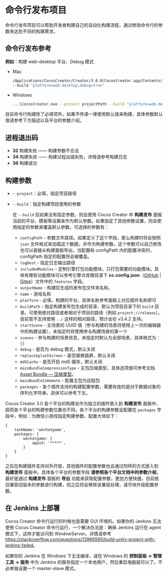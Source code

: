# 命令行发布项目

命令行发布项目可以帮助开发者构建自己的自动化构建流程，通过修改命令行的参数来达到不同的构建需求。

## 命令行发布参考

**例如**：构建 web-desktop 平台、Debug 模式

- Mac

  ```bash
  /Applications/CocosCreator/Creator/3.0.0/CocosCreator.app/Contents/MacOS/CocosCreator --project projectPath
  --build "platform=web-desktop;debug=true"
  ```

- Windows

  ```bash
  ...\CocosCreator.exe --project projectPath --build "platform=web-desktop;debug=true"
  ```

目前命令行构建除了必填项外，如果不传递一律使用默认值来构建，具体参数默认值请参考下方描述以及平台的参数介绍。

## 进程退出码

- **32** 构建失败 —— 构建参数不合法
- **34** 构建失败 —— 构建过程出错失败，详情请参考构建日志
- **36** 构建成功

## 构建参数

- `--project`：必填，指定项目路径

- `--build`：指定构建项目使用的参数

  在 `--build` 后如果没有指定参数，则会使用 Cocos Creator 中 **构建发布** 面板当前的平台、模板等设置来作为默认参数。如果指定了其他参数设置，则会使用指定的参数来覆盖默认参数。可选择的参数有：

    - `configPath` - 参数文件路径。如果定义了这个字段，那么构建时将会按照 `json` 文件格式来加载这个数据，并作为构建参数。这个参数可以自己修改也可以直接从构建面板导出，当配置和 configPath 内的配置冲突时，configPath 指定的配置将会被覆盖。
    - `logDest` - 指定日志输出路径
    - `includedModules` - 定制引擎打包功能模块，只打包需要的功能模块。具体有哪些功能模块可以参考引擎仓库根目录下 **cc.config.json**（[GitHub](https://github.com/cocos/cocos-engine/blob/3d/cc.config.json) | [Gitee](https://gitee.com/mirrors_cocos-creator/engine/blob/3d/cc.config.json)）文件中的 `features` 字段。
    - `outputName` - 构建后生成的发布包文件夹名称。
    - `name` - 游戏名称
    - `platform` - 必填，构建的平台，具体名称参考面板上对应插件名称即可
    - `buildPath` - 指定构建发布包生成的目录，默认为项目目录下的 `build` 目录。可使用绝对路径或者相对于项目的路径（例如 `project://release`）。目前暂不支持使用 `../` 这样的相对路径，预计会在 v3.4.2 支持。
    - `startScene` - 主场景的 UUID 值（参与构建的场景将使用上一次的编辑器中的构建设置），未指定时将使用参与构建场景的第一个
    - `scenes` - 参与构建的场景信息，未指定时默认为全部场景，具体格式为：`{}`
    - `debug` - 是否为 debug 模式，默认关闭
    - `replaceSplashScreen` - 是否替换插屏，默认关闭
    - `md5Cache` - 是否开启 md5 缓存，默认关闭
    - `mainBundleCompressionType` - 主包压缩类型，具体选项值可参考文档 [Asset Bundle — 压缩类型](../../asset/bundle.md#压缩类型)。
    - `mainBundleIsRemote` - 配置主包为远程包
    - `packages` - 各个插件支持的构建配置参数，需要存放的是对于数据对象的序列化字符串，具体可以参考下文。

Cocos Creator 3.0 各个平台的构建会作为独立的插件嵌入到 **构建发布** 面板中，因而各个平台的构建参数位置也不同。各个平台的构建参数会配置在 `packages` 字段中，例如：为微信小游戏指定构建参数，配置大体如下：

```
{
    taskName: 'wechatgame',
    packages: {
        wechatgame: {
            appid: '*****',
        }
    }
}
```

之后在构建插件支持对外开放，其他插件的配置参数也会通过同样的方式嵌入到 **构建发布** 面板中。具体各个平台的参数字段 **请参照各个平台文档中的参数介绍**，最好是通过 **构建发布** 面板的 **导出** 功能来获取配置参数，更加方便快捷。目前依旧兼容旧版本的参数进行构建，但之后将会移除该兼容处理，请尽快升级配置参数。

## 在 Jenkins 上部署

Cocos Creator 命令行运行的时候也是需要 GUI 环境的。如果你的 Jenkins 无法使用 Cocos Creator 命令行运行，一个解决办法是：确保 Jenkins 运行在 agent 模式下，这样才能访问到 WindowServer。详情请参考 <https://stackoverflow.com/questions/13966595/build-unity-project-with-jenkins-failed>。

如果你的 Jenkins 在 Windows 下无法编译，请在 Windows 的 **控制面板 -> 管理工具 -> 服务** 中为 Jenkins 的服务指定一个本地用户，然后重启电脑就可以了。不必单独设置一个 master-slave 模式。
